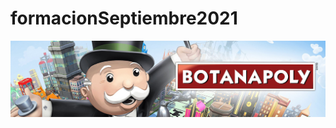 # formacionSeptiembre2021

![Botanapoly banner](https://github.com/Botana-Plexus/formacionSeptiembre2021/blob/master/header-banner-botanapoly.jpg?raw=true)
